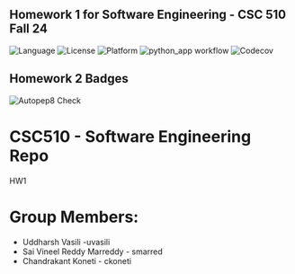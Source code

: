 ## Homework 1 for Software Engineering - CSC 510 Fall 24
![Language](https://img.shields.io/badge/Python-3776AB?style=for-the-badge&logo=python&logoColor=white)
![License](https://img.shields.io/github/license/CSC510-SE-Uddharsh-Vineel-Chandrakant/HW1.svg)
![Platform](https://img.shields.io/badge/Linux-FCC624?style=for-the-badge&logo=linux&logoColor=black)
![python_app workflow](https://github.com/CSC510-SE-Uddharsh-Vineel-Chandrakant/HW1/actions/workflows/python-app.yml/badge.svg)
![Codecov](https://img.shields.io/codecov/c/github/CSC510-SE-Uddharsh-Vineel-Chandrakant/HW1)

## Homework 2 Badges
![Autopep8 Check](https://github.com/github.com/CSC510-SE-Uddharsh-Vineel-Chandrakant/HW1/actions/workflows/autopep8_check.yml/badge.svg)

# CSC510 - Software Engineering Repo
HW1
# Group Members:
- Uddharsh Vasili -uvasili
- Sai Vineel Reddy Marreddy - smarred
- Chandrakant Koneti - ckoneti

